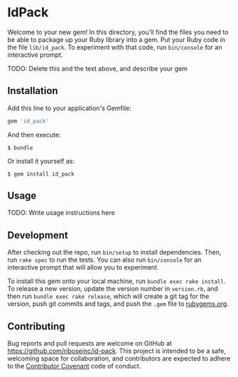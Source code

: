 # IdPack

Welcome to your new gem! In this directory, you'll find the files you need to be able to package up your Ruby library into a gem. Put your Ruby code in the file `lib/id_pack`. To experiment with that code, run `bin/console` for an interactive prompt.

TODO: Delete this and the text above, and describe your gem

## Installation

Add this line to your application's Gemfile:

```ruby
gem 'id_pack'
```

And then execute:

    $ bundle

Or install it yourself as:

    $ gem install id_pack

## Usage

TODO: Write usage instructions here

## Development

After checking out the repo, run `bin/setup` to install dependencies. Then, run `rake spec` to run the tests. You can also run `bin/console` for an interactive prompt that will allow you to experiment.

To install this gem onto your local machine, run `bundle exec rake install`. To release a new version, update the version number in `version.rb`, and then run `bundle exec rake release`, which will create a git tag for the version, push git commits and tags, and push the `.gem` file to [rubygems.org](https://rubygems.org).

## Contributing

Bug reports and pull requests are welcome on GitHub at 
https://github.com/riboseinc/id-pack. This project is intended to be a safe, 
welcoming space for collaboration, and contributors are expected to adhere to 
the [Contributor Covenant](http://contributor-covenant.org) code of conduct.

